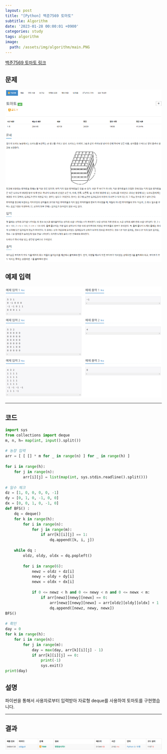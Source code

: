```yaml
---
layout: post
title: "[Python] 백준7569 토마토"
subtitle: Algorithm
date: '2023-01-28 00:00:01 +0900'
categories: study
tags: algorithm
image:
  path: /assets/img/algorithm/main.PNG
---
```


[백준7569 토마토 링크](https://www.토마토micpc.net/problem/7569)

<!--more-->

## 문제
![문제](/assets/img/algorithm/230128/문제-토마토.PNG)

## 예제 입력
![예제](/assets/img/algorithm/230128/예제-토마토.PNG)

---

## 코드
```Python
import sys
from collections import deque 
m, n, h= map(int, input().split())

# 농장 입력
arr = [ [ [] * m for _ in range(n) ] for _ in range(h) ]

for i in range(h):
    for j in range(n):
        arr[i][j] = list(map(int, sys.stdin.readline().split()))

# 일수 체크
dz = [1, 0, 0, 0, 0, -1]
dy = [0, 1, 0, -1, 0, 0]
dx = [0, 0, 1, 0, -1, 0]
def BFS() :  
    dq = deque()
    for k in range(h):
        for i in range(n):
            for j in range(m):
                if arr[k][i][j] == 1:
                    dq.append([k, i, j])

    while dq :
        oldz, oldy, oldx = dq.popleft()

        for i in range(6):
            newz = oldz + dz[i]
            newy = oldy + dy[i]
            newx = oldx + dx[i]

            if 0 <= newz < h and 0 <= newy < n and 0 <= newx < m:
                if arr[newz][newy][newx] == 0:
                    arr[newz][newy][newx] = arr[oldz][oldy][oldx] + 1
                    dq.append([newz, newy, newx])      
BFS()

# 확인
day = 0
for k in range(h):
    for i in range(n):
        for j in range(m):
            day = max(day, arr[k][i][j] - 1)
            if arr[k][i][j] == 0:
                print(-1)
                sys.exit()
print(day)
```
## 설명
파이썬을 통해서 사용자로부터 입력받아 자료형 deque를 사용하여 토마토를 구현했습니다. <br>

---

## 결과
![결과](/assets/img/algorithm/230128/결과-토마토.PNG)